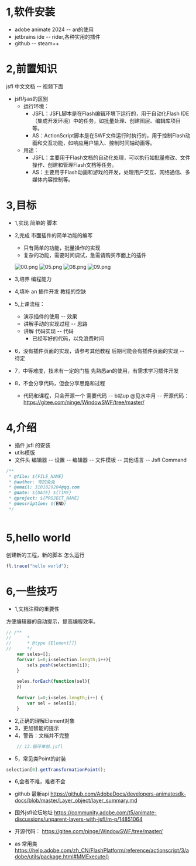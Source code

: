  

# 1,软件安装
* adobe animate 2024 -- an的使用
* jetbrains ide  -- rider,各种实用的插件
* github  --  steam++

# 2,前置知识
jsfl
中文文档  --   视频下面

+ jsfl与as的区别
    + 运行环境：
      + JSFL：JSFL脚本是在Flash编辑环境下运行的，用于自动化Flash IDE（集成开发环境）中的任务，如批量处理、创建图层、编辑库项目等。
      + AS：ActionScript脚本是在SWF文件运行时执行的，用于控制Flash动画和交互功能，如响应用户输入、控制时间轴动画等。
    + 用途：
      + JSFL：主要用于Flash文档的自动化处理，可以执行如批量修改、文件操作、创建和管理Flash文档等任务。
      + AS：主要用于Flash动画和游戏的开发，处理用户交互、网络通信、多媒体内容控制等。



# 3,目标
  + 1,实现 简单的 脚本
  + 2,完成 市面插件的简单功能的编写
    - 只有简单的功能，批量操作的实现
    - 复杂的功能，需要时间调试，急需请购买市面上的插件

    ![00.png](./图片/00.png)
    ![05.png](./图片/05.png)
    ![08.png](./图片/08.png)
    ![09.png](./图片/09.png)
    
  + 3,培养 编程能力
  + 4,填补 an 插件开发 教程的空缺
  + 5,上课流程：
      - 演示插件的使用  --  效果
      - 讲解手动的实现过程  --  思路
      - 讲解 代码实现  --  代码
        - 已经写好的代码，以免浪费时间 
  + 6，没有插件页面的实现，请参考其他教程
      后期可能会有插件页面的实现 --  待定
  + 7，中等难度，技术有一定的门槛
      先熟悉an的使用，有需求学习插件开发
  + 8，不会分享代码，但会分享思路和过程
    + 代码和课程，只会开源一个 
  需要代码   --    b站up  @见水中月  --  开源代码： https://gitee.com/ninge/WindowSWF/tree/master/



# 4,介绍
+ 插件 jsfl 的安装
+ utils模版
+ 文件头 
编辑器 -- 设置 -- 编辑器  --  文件模板  --  其他语言  --  Jsfl Command
```javascript
/**
 * @file: ${FILE_NAME}
 * @author: 穹的兔兔
 * @email: 3101829204@qq.com
 * @date: ${DATE} ${TIME}
 * @project: ${PROJECT_NAME}
 * @description: ${END}
 */



```

# 5,hello world

创建新的工程，新的脚本
怎么运行

```javascript
fl.trace("hello world");
```




# 6,一些技巧

+ 1,文档注释的重要性

方便编辑器的自动提示，提高编程效率。
```javascript
// /**
//      * 
//      * @type {Element[]}
//      */
    var seles=[];
    for(var i=0;i<selection.length;i++){
        sels.push(selection[i]);
    }
    
    seles.forEach(function(sel){
    })
    
    for(var i=0;i<seles.length;i++) {
        var sel = seles[i];
    }


```


+ 2,正确的理解Element对象 
+ 3，更加智能的提示
+ 4，警告：文档并不完整

```javascript
    // 13.循环单帧.jsfl

```

+ 5，常见类Point的封装
```javascript
selection[0].getTransformationPoint();
```



+ 6,会者不难，难者不会 
* github 最新api
  https://github.com/AdobeDocs/developers-animatesdk-docs/blob/master/Layer_object/layer_summary.md
* 国外jsfl论坛地址
  https://community.adobe.com/t5/animate-discussions/unparent-layers-with-jsfl/m-p/14851064
* 开源代码：
  https://gitee.com/ninge/WindowSWF/tree/master/


* as 常用类
  https://help.adobe.com/zh_CN/FlashPlatform/reference/actionscript/3/adobe/utils/package.html#MMExecute()